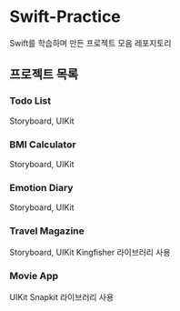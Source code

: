 # Swift-Practice
Swift를 학습하며 만든 프로젝트 모음 레포지토리

## 프로젝트 목록
### Todo List
Storyboard, UIKit

### BMI Calculator
Storyboard, UIKit

### Emotion Diary
Storyboard, UIKit

### Travel Magazine
Storyboard, UIKit
Kingfisher 라이브러리 사용

### Movie App
UIKit
Snapkit 라이브러리 사용
